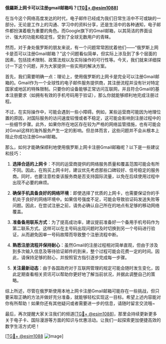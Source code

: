 **俄羅斯上网卡可以注册gmail邮箱吗？[[TG💪+ @esim1088](https://t.me/s/esim1088)]**

在当今这个网络高度发达的时代，电子邮件已经成为我们日常生活中不可或缺的一部分。无论是工作上的沟通、学习中的资料分享，还是生活中的各种通知，电子邮件都扮演着极为重要的角色。而Google旗下的Gmail邮箱，以其简洁的界面设计、强大的功能和稳定性，受到了全球无数用户的青睐。

然而，对于身处俄罗斯的朋友来说，有一个问题常常困扰着他们——“俄罗斯上网卡是否可以注册Gmail邮箱？”这个问题看似简单，但实际上涉及到了多个层面的因素，包括技术限制、政策法规以及实际操作的可行性等。今天，我们就来详细探讨一下这个问题，并为大家提供一些实用的解决方案。

首先，我们需要明确一点：理论上，使用俄罗斯的上网卡是完全可以注册Gmail邮箱的。Gmail作为一个全球性的电子邮件服务提供商，其注册流程并没有针对特定国家或地区的特殊限制。只要你的设备能够正常访问互联网，并且符合Gmail的基本注册要求（如拥有有效的手机号码用于验证），那么你就能够顺利地完成注册过程。

不过，在实际操作中，可能会遇到一些小障碍。例如，某些运营商可能因为地理位置的原因，对国际服务的访问速度较慢或者不稳定，这可能会影响到注册过程中的一些细节步骤。此外，如果你所在地区存在较为严格的网络监管措施，也有可能会对Gmail这样的海外服务产生一定的影响。但总体而言，这些问题并不会从根本上阻止你成功注册Gmail邮箱。

那么，如何才能确保顺利地使用俄罗斯上网卡注册Gmail邮箱呢？以下是一些建议和技巧：

1. **选择合适的上网卡**：不同的运营商提供的网络服务质量和覆盖范围可能会有所不同。因此，在购买上网卡时，建议优先考虑那些口碑较好、信号稳定的服务商。同时，也要注意检查该服务商是否支持国际流量，以免在后续使用过程中出现不必要的麻烦。

2. **确保手机具备良好的网络环境**：即使选择了优质的上网卡，也需要保证你的手机处于良好的网络环境中。如果信号强度不足，可能会导致验证码发送失败等问题。因此，在尝试注册之前，请务必确认自己所在的地点有足够的移动网络覆盖。

3. **准备备用联系方式**：为了提高成功率，建议提前准备好一个备用手机号码作为第二联系方式。这样可以在主号码出现问题时及时切换到另一个号码进行验证，从而避免因单一号码故障而导致整个注册流程中断。

4. **熟悉注册流程并保持耐心**：虽然Gmail的注册过程相对简单直观，但由于涉及到多次输入信息及等待验证邮件的到来，整个过程可能会花费一定的时间。因此，请保持足够的耐心，并按照官方指引逐步完成每一步骤。

5. **关注最新动态**：由于各国政府对于互联网管理的规定可能会随时发生变化，因此定期查看相关资讯可以帮助你更好地了解当前状况，并据此调整自己的策略。

综上所述，尽管在俄罗斯使用本地上网卡注册Gmail邮箱可能存在一些挑战，但只要采取正确的方法并做好充分准备，就能够轻松实现这一目标。希望上述内容能对你有所帮助！如果你还有其他疑问或者需要进一步的信息，请随时留言交流哦~

最后，再次提醒大家关注我们的频道[[TG💪+ @esim1088](https://t.me/s/esim1088)]，那里会持续更新更多关于电子卡、国际漫游等方面的知识与优惠活动。让我们一起探索更加便捷高效的数字生活方式吧！

[[TG💪+ @esim1088](https://t.me/s/esim1088) ![Image](https://i.postimg.cc/4NQfJmqS/Snipaste-2025-05-13-00-14-12.png)]
